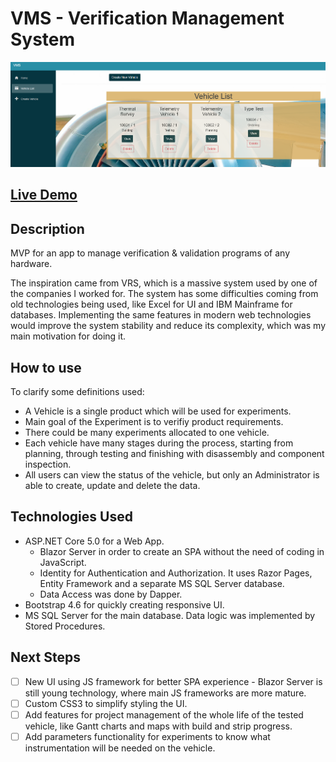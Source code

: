 # VMS - Verification Management System

![Screenshot](/images/title.png)

## [Live Demo](https://verificationmanagementsystem.azurewebsites.net/)

## Description
MVP for an app to manage verification & validation programs of any hardware.

The inspiration came from VRS, which is a massive system used by one of the companies I worked for. The system has some difficulties coming from old technologies being used, like Excel for UI and IBM Mainframe for databases. Implementing the same features in modern web technologies would improve the system stability and reduce its complexity, which was my main motivation for doing it.

## How to use
To clarify some definitions used:
* A Vehicle is a single product which will be used for experiments.
* Main goal of the Experiment is to verifiy product requirements.
* There could be many experiments allocated to one vehicle.
* Each vehicle have many stages during the process, starting from planning, through testing and finishing with disassembly and component inspection.
* All users can view the status of the vehicle, but only an Administrator is able to create, update and delete the data.

## Technologies Used
* ASP.NET Core 5.0 for a Web App.
    * Blazor Server in order to create an SPA without the need of coding in JavaScript.
    * Identity for Authentication and Authorization. It uses Razor Pages, Entity Framework and a separate MS SQL Server database.
    * Data Access was done by Dapper.
* Bootstrap 4.6 for quickly creating responsive UI.
* MS SQL Server for the main database. Data logic was implemented by Stored Procedures.

## Next Steps

- [ ] New UI using JS framework for better SPA experience - Blazor Server is still young technology, where main JS frameworks are more mature.
- [ ] Custom CSS3 to simplify styling the UI.
- [ ] Add features for project management of the whole life of the tested vehicle, like Gantt charts and maps with build and strip progress.
- [ ] Add parameters functionality for experiments to know what instrumentation will be needed on the vehicle.
